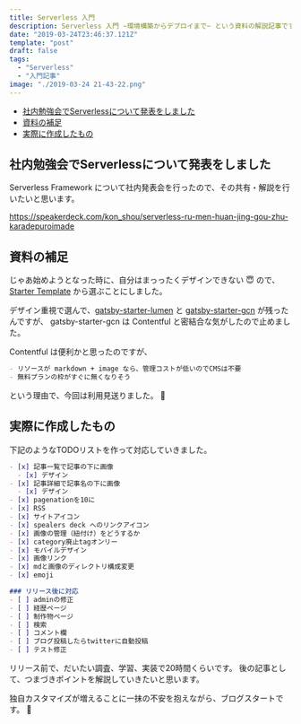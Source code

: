 ```yaml
---
title: Serverless 入門
description: Serverless 入門 ~環境構築からデプロイまで~ という資料の解説記事です
date: "2019-03-24T23:46:37.121Z"
template: "post"
draft: false
tags:
  - "Serverless"
  - "入門記事"
image: "./2019-03-24 21-43-22.png"
---
```


- [社内勉強会でServerlessについて発表をしました](#社内勉強会でserverlessについて発表をしました)
- [資料の補足](#資料の補足)
- [実際に作成したもの](#実際に作成したもの)

## 社内勉強会でServerlessについて発表をしました

Serverless Framework について社内発表会を行ったので、その共有・解説を行いたいと思います。

https://speakerdeck.com/kon_shou/serverless-ru-men-huan-jing-gou-zhu-karadepuroimade

## 資料の補足

じゃあ始めようとなった時に、自分はまっったくデザインできない :innocent: ので、[Starter Template](https://www.gatsbyjs.org/starters/?v=2) から選ぶことにしました。

デザイン重視で選んで、[gatsby-starter-lumen](https://www.gatsbyjs.org/starters/alxshelepenok/gatsby-starter-lumen/) と [gatsby-starter-gcn](https://www.gatsbyjs.org/starters/ryanwiemer/gatsby-starter-gcn/) が残ったんですが、 gatsby-starter-gcn は Contentful と密結合な気がしたので止めました。

Contentful は便利かと思ったのですが、
```markdown
- リソースが markdown + image なら、管理コストが低いのでCMSは不要
- 無料プランの枠がすぐに無くなりそう
```

という理由で、今回は利用見送りました。 :wave:

## 実際に作成したもの

下記のようなTODOリストを作って対応していきました。


```markdown
- [x] 記事一覧で記事の下に画像
  - [x] デザイン
- [x] 記事詳細で記事名の下に画像
  - [x] デザイン
- [x] pagenationを10に
- [x] RSS
- [x] サイトアイコン
- [x] spealers deck へのリンクアイコン
- [x] 画像の管理（紐付け）をどうするか
- [x] category廃止tagオンリー
- [x] モバイルデザイン
- [x] 画像リンク
- [x] mdと画像のディレクトリ構成変更
- [x] emoji

### リリース後に対応
- [ ] adminの修正
- [ ] 経歴ページ
- [ ] 制作物ページ
- [ ] 検索
- [ ] コメント欄
- [ ] ブログ投稿したらtwitterに自動投稿
- [ ] テスト修正

```

リリース前で、だいたい調査、学習、実装で20時間くらいです。
後の記事として、つまづきポイントを解説していきたいと思います。

独自カスタマイズが増えることに一抹の不安を抱えながら、ブログスタートです。 :running: